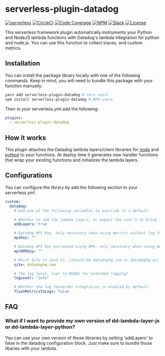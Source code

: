 # serverless-plugin-datadog

[![serverless](http://public.serverless.com/badges/v1.svg)](https://www.serverless.com)
[![CircleCI](https://img.shields.io/circleci/build/github/DataDog/serverless-plugin-datadog)](https://circleci.com/gh/DataDog/serverless-plugin-datadog)
[![Code Coverage](https://img.shields.io/codecov/c/github/DataDog/serverless-plugin-datadog)](https://codecov.io/gh/DataDog/serverless-plugin-datadog)
[![NPM](https://img.shields.io/npm/v/serverless-plugin-datadog)](https://www.npmjs.com/package/serverless-plugin-datadog)
[![Slack](https://img.shields.io/badge/slack-%23serverless-blueviolet?logo=slack)](https://datadoghq.slack.com/channels/serverless/)
[![License](https://img.shields.io/badge/license-Apache--2.0-blue)](https://github.com/DataDog/serverless-plugin-datadog/blob/master/LICENSE)

This serverless framework plugin automatically instruments your Python and NodeJS lambda functions with Datadog's lambda integration for python and node.js. You can use this function to collect traces, and custom metrics.

## Installation

You can install the package library locally with one of the following commands. Keep in mind, you will need to bundle this package with your function manually.

```bash
yarn add serverless-plugin-datadog # Yarn users
npm install serverless-plugin-datadog # NPM users
```

Then in your serverless.yml add the following:

```yml
plugins:
  - serverless-plugin-datadog
```

## How it works

This plugin attaches the Datadog lambda layers/client libraries for [node](https://github.com/DataDog/datadog-lambda-layer-js) and [python](https://github.com/DataDog/datadog-lambda-layer-python) to your functions. At deploy time it generates new handler functions that wrap your existing functions and initializes the lambda layers.

## Configurations

You can configure the library by add the following section to your serverless.yml .

```yaml
custom:
  datadog:
    # Add one of the following variables to override it's default

    # Whether to add the lambda layers, or expect the user's to bring their own
    addLayers: true

    # Datadog API Key, only necessary when using metrics without log forwarding
    apiKey: ""

    # Datadog API Key encrypted using KMS, only necessary when using metrics without log forwarding
    apiKMSKey: ""

    # Which Site to send to, (should be datadoghq.com or datadoghq.eu)
    site: datadoghq.com

    # The log level, (set to DEBUG for extended logging)
    logLevel: "info"

    # Whether the log forwarder integration is enabled by default
    flushMetricsToLogs: false
```

## FAQ

### What if I want to provide my own version of dd-lambda-layer-js or dd-lambda-layer-python?

You can use your own version of those libraries by setting 'addLayers' to false in the datadog configuration block. Just make sure to bundle those libaries with your lambda.

##
